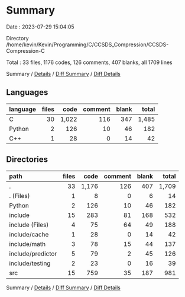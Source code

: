 # Summary

Date : 2023-07-29 15:04:05

Directory /home/kevin/Kevin/Programming/C/CCSDS_Compression/CCSDS-Compression-C

Total : 33 files,  1176 codes, 126 comments, 407 blanks, all 1709 lines

Summary / [Details](details.md) / [Diff Summary](diff.md) / [Diff Details](diff-details.md)

## Languages
| language | files | code | comment | blank | total |
| :--- | ---: | ---: | ---: | ---: | ---: |
| C | 30 | 1,022 | 116 | 347 | 1,485 |
| Python | 2 | 126 | 10 | 46 | 182 |
| C++ | 1 | 28 | 0 | 14 | 42 |

## Directories
| path | files | code | comment | blank | total |
| :--- | ---: | ---: | ---: | ---: | ---: |
| . | 33 | 1,176 | 126 | 407 | 1,709 |
| . (Files) | 1 | 8 | 0 | 6 | 14 |
| Python | 2 | 126 | 10 | 46 | 182 |
| include | 15 | 283 | 81 | 168 | 532 |
| include (Files) | 4 | 75 | 64 | 49 | 188 |
| include/cache | 1 | 28 | 0 | 14 | 42 |
| include/math | 3 | 78 | 15 | 44 | 137 |
| include/predictor | 5 | 79 | 2 | 45 | 126 |
| include/testing | 2 | 23 | 0 | 16 | 39 |
| src | 15 | 759 | 35 | 187 | 981 |

Summary / [Details](details.md) / [Diff Summary](diff.md) / [Diff Details](diff-details.md)